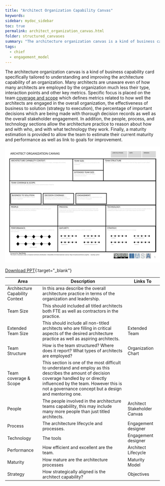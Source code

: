 ```yaml
---
title: "Architect Organization Capability Canvas"
keywords: 
sidebar: mydoc_sidebar
toc: true
permalink: architect_organization_canvas.html
folder: structured_canvases
summary: "The architecture organization canvas is a kind of business capability card specifically tailored to understanding and improving the architecture capability of an organization."
tags: 
  - chief
  - engagement_model
---
```


The architecture organization canvas is a kind of business capability card specifically tailored to understanding and improving the architecture capability of an organization. Many architects are unaware even of how many architects are employed by the organization much less their type, interaction points and other key metrics. Specific focus is placed on the team [coverage and scope](../engagement_model/coverage.md) which defines metrics related to how well the architects are engaged in the overall organization, the effectiveness of business to solution (strategy to execution), the percentage of important decisions which are being made with thorough decision records as well as the overall stakeholder engagement. In addition, the people, process, and technology sections allow the architecture practice to reason about how and with who, and with what technology they work. Finally, a maturity estimation is provided to allow the team to estimate their current maturity and performance as well as link to goals for improvement.  

![image001](media/architect_organization_canvas.svg)

[Download PPT](media/ppt/architect_organization_canvas.ppt){:target="_blank"}

| Area                            | Description                                                                                                                                                                                                                                  | Links To                     |
| ------------------------------- | -------------------------------------------------------------------------------------------------------------------------------------------------------------------------------------------------------------------------------------------- | ---------------------------- |
| Architecture Capability Context | In this area describe the overall architecture practice in terms of the organization and leadership.                                                                                                                                         |                              |
| Team Size                       | This should included all titled architects both FTE as well as contractors in the practice.                                                                                                                                                  |                              |
| Extended Team Size              | This should include all non-titled architects who are filling in critical aspects of the desired architecture practice as well as aspiring architects.                                                                                       | Extended Team                |
| Team Structure                  | How is the team structured? Where does it report? What types of architects are employed?                                                                                                                                                     | Organization Chart           |
| Team coverage & Scope           | This section is one of the most difficult to understand and employ as this describes the amount of decision coverage handled by or directly influenced by the team. However this is not a governance concept but a design and mentoring one. |                              |
| People                          | The people involved in the architecture teams capabiility, this may include many more people than just titled architects.                                                                                                                    | Architect Stakeholder Canvas |
| Process                         | The architecture lifecycle and processes.                                                                                                                                                                                                    | Engagement designer          |
| Technology                      | The tools                                                                                                                                                                                                                                    | Engagement designer          |
| Performance                     | How efficient and excellent are the team.                                                                                                                                                                                                    | Architect Lifecycle          |
| Maturity                        | How mature are the architecture processes                                                                                                                                                                                                    | Maturity Model               |
| Strategy                        | How strategically aligned is the architect capability?                                                                                                                                                                                       | Objectives                   |